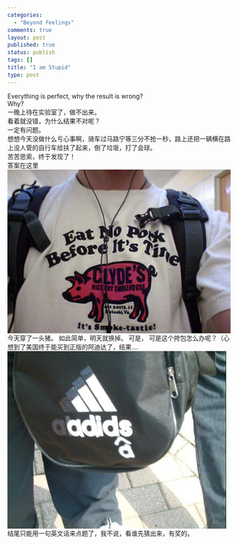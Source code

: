 ```yaml
--- 
categories: 
  - "Beyond Feelings"
comments: true
layout: post
published: true
status: publish
tags: []
title: "I am Stupid"
type: post
---
```

<div id="msgcns!5F971C000415D85F!292" class="bvMsg">
<div>Everything is perfect, why the result is wrong?<br>Why?<br>一晚上待在实验室了，做不出来。<br>看着就没错，为什么结果不对呢？<br>一定有问题。<br>想想今天没做什么亏心事啊，骑车过马路宁等三分不抢一秒，路上还把一辆横在路上没人管的自行车给扶了起来，倒了垃圾，打了会球。<br>苦苦思索，终于发现了！<br>答案在这里<br>
</div>
<img style="width:509px;height:369px;" height="417" src="/images/blog/2006-02-22-i-am-stupid-0.jpg" width="537" align="middle" border="0">
今天穿了一头猪。
如此简单，明天就换掉。
可是，
可是这个挎包怎么办呢？（心想到了美国终于能买到正版的阿迪达了，结果.... <img style="width:494px;height:400px;" height="400" src="/images/blog/2006-02-22-i-am-stupid-1.jpg" width="508" align="middle" border="0">
结尾只能用一句英文话来点题了，我不说，看谁先猜出来，有奖的。 </div>
